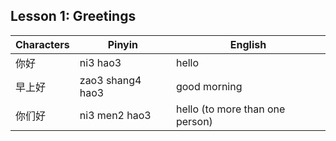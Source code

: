 ## Lesson 1: Greetings

| Characters | Pinyin | English |
-------------|--------|----------
你好 | ni3 hao3 | hello
早上好 | zao3 shang4 hao3 | good morning
你们好 | ni3 men2 hao3 | hello (to more than one person)
